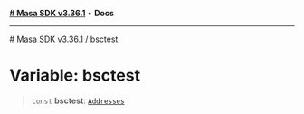 [**# Masa SDK v3.36.1**](../README.md) • **Docs**

***

[# Masa SDK v3.36.1](../globals.md) / bsctest

# Variable: bsctest

> `const` **bsctest**: [`Addresses`](../interfaces/Addresses.md)
